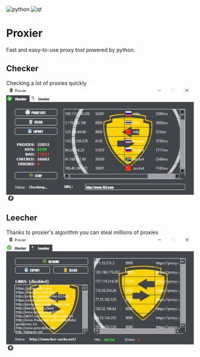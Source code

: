 ![python](https://img.shields.io/badge/python-v3.7-yellow)
![qt](https://img.shields.io/badge/PyQt-v5-red)
# Proxier
Fast and easy-to-use proxy tool powered by python.


## Checker ##
Checking a lot of proxies quickly
![checker](https://github.com/Marklab9/Proxier/blob/master/docs/checker.PNG?raw=true)

## Leecher ##
Thanks to proxier's algorithm you can steal millions of proxies
![leecher](https://github.com/Marklab9/Proxier/blob/master/docs/leecher.PNG?raw=true)
